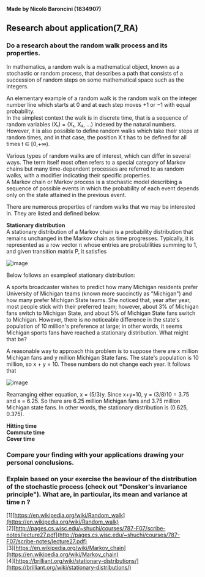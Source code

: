 **Made by Nicolò Baroncini (1834907)**

## Research about application(7_RA)
### Do a research about the random walk process and its properties.
In mathematics, a random walk is a mathematical object, known as a stochastic or random process, that describes a path that consists of a succession of random steps on some mathematical space such as the integers.

An elementary example of a random walk is the random walk on the integer number line which starts at 0 and at each step moves +1 or −1 with equal probability.\
In the simplest context the walk is in discrete time, that is a sequence of random variables (Xₜ) = (X₁, X₂, ...) indexed by the natural numbers. However, it is also possible to define random walks which take their steps at random times, and in that case, the position X
t has to be defined for all times t ∈ [0,+∞).

Various types of random walks are of interest, which can differ in several ways. The term itself most often refers to a special category of Markov chains but many time-dependent processes are referred to as random walks, with a modifier indicating their specific properties. \
A Markov chain or Markov process is a stochastic model describing a sequence of possible events in which the probability of each event depends only on the state attained in the previous event.

There are numerous properties of random walks that we may be interested in. They are listed and defined below.

**Stationary distribution** \
A stationary distribution of a Markov chain is a probability distribution that remains unchanged in the Markov chain as time progresses. Typically, it is represented as a row vector π whose entries are probabilities summing to 1, and given transition matrix P, it satisfies

![image](https://user-images.githubusercontent.com/78324346/141069829-3ad727e6-30f5-4ae6-ab3f-572b50eeeca2.png)

Below follows an exampleof stationary distribution:

A sports broadcaster wishes to predict how many Michigan residents prefer University of Michigan teams (known more succinctly as "Michigan") and how many prefer Michigan State teams. She noticed that, year after year, most people stick with their preferred team; however, about 3% of Michigan fans switch to Michigan State, and about 5% of Michigan State fans switch to Michigan. However, there is no noticeable difference in the state's population of 10 million's preference at large; in other words, it seems Michigan sports fans have reached a stationary distribution. What might that be?

A reasonable way to approach this problem is to suppose there are x million Michigan fans and y million Michigan State fans. The state's population is 10 million, so x + y = 10. These numbers do not change each year. It follows that

![image](https://user-images.githubusercontent.com/78324346/141070356-bb9260b0-56ae-42d2-8d40-4756a4b0d0d6.png)

Rearranging either equation, x = (5/3)y. Since x+y=10, y = (3/8)10 = 3.75 and x = 6.25. So there are 6.25 million Michigan fans and 3.75 million Michigan state fans. In other words, the stationary distribution is (0.625, 0.375).


**Hitting time** \
**Commute time** \
**Cover time**


### Compare your finding with your applications drawing your personal conclusions.

### Explain based on your exercise the beaviour of the distribution of the stochastic process (check out "Donsker's invariance principle"). What are, in particular, its mean and variance at time n ?

[1][https://en.wikipedia.org/wiki/Random_walk](https://en.wikipedia.org/wiki/Random_walk) \
[2][http://pages.cs.wisc.edu/~shuchi/courses/787-F07/scribe-notes/lecture27.pdf](http://pages.cs.wisc.edu/~shuchi/courses/787-F07/scribe-notes/lecture27.pdf) \
[3][https://en.wikipedia.org/wiki/Markov_chain](https://en.wikipedia.org/wiki/Markov_chain) \
[4][https://brilliant.org/wiki/stationary-distributions/](https://brilliant.org/wiki/stationary-distributions/)
